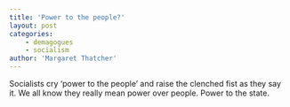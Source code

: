 ```yaml
---
title: 'Power to the people?'
layout: post
categories:
    - demagogues
    - socialism
author: 'Margaret Thatcher'
---
```


Socialists cry ‘power to the people’ and raise the clenched fist as they say it. We all know they really mean power over people. Power to the state.